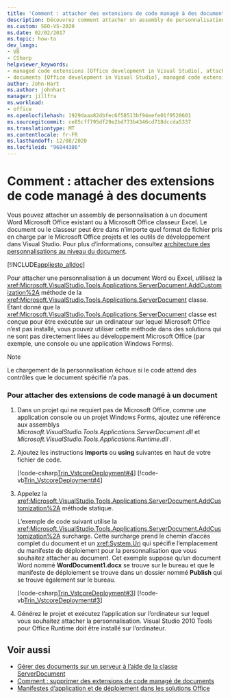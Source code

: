```yaml
---
title: 'Comment : attacher des extensions de code managé à des documents'
description: Découvrez comment attacher un assembly de personnalisation à un document Word Microsoft Office existant ou Microsoft Office classeur Excel.
ms.custom: SEO-VS-2020
ms.date: 02/02/2017
ms.topic: how-to
dev_langs:
- VB
- CSharp
helpviewer_keywords:
- managed code extensions [Office development in Visual Studio], attaching
- documents [Office development in Visual Studio], managed code extensions
author: John-Hart
ms.author: johnhart
manager: jillfra
ms.workload:
- office
ms.openlocfilehash: 1929daaa82dbfec6f58513bf94eefe01f9520601
ms.sourcegitcommit: ce85cff795df29e2bd773b4346cd718dccda5337
ms.translationtype: MT
ms.contentlocale: fr-FR
ms.lasthandoff: 12/08/2020
ms.locfileid: "96844386"
---
```

# <a name="how-to-attach-managed-code-extensions-to-documents"></a>Comment : attacher des extensions de code managé à des documents
  Vous pouvez attacher un assembly de personnalisation à un document Word Microsoft Office existant ou à Microsoft Office classeur Excel. Le document ou le classeur peut être dans n’importe quel format de fichier pris en charge par le Microsoft Office projets et les outils de développement dans Visual Studio. Pour plus d’informations, consultez [architecture des personnalisations au niveau du document](../vsto/architecture-of-document-level-customizations.md).

 [!INCLUDE[appliesto_alldoc](../vsto/includes/appliesto-alldoc-md.md)]

 Pour attacher une personnalisation à un document Word ou Excel, utilisez la <xref:Microsoft.VisualStudio.Tools.Applications.ServerDocument.AddCustomization%2A> méthode de la <xref:Microsoft.VisualStudio.Tools.Applications.ServerDocument> classe. Étant donné que la <xref:Microsoft.VisualStudio.Tools.Applications.ServerDocument> classe est conçue pour être exécutée sur un ordinateur sur lequel Microsoft Office n’est pas installé, vous pouvez utiliser cette méthode dans des solutions qui ne sont pas directement liées au développement Microsoft Office (par exemple, une console ou une application Windows Forms).

> [!NOTE]
> Le chargement de la personnalisation échoue si le code attend des contrôles que le document spécifié n’a pas.

### <a name="to-attach-managed-code-extensions-to-a-document"></a>Pour attacher des extensions de code managé à un document

1. Dans un projet qui ne requiert pas de Microsoft Office, comme une application console ou un projet Windows Forms, ajoutez une référence aux assemblys *Microsoft.VisualStudio.Tools.Applications.ServerDocument.dll* et *Microsoft.VisualStudio.Tools.Applications.Runtime.dll* .

2. Ajoutez les instructions **Imports** ou **using** suivantes en haut de votre fichier de code.

     [!code-csharp[Trin_VstcoreDeployment#4](../vsto/codesnippet/CSharp/Trin_VstcoreDeploymentCS/Program.cs#4)]
     [!code-vb[Trin_VstcoreDeployment#4](../vsto/codesnippet/VisualBasic/Trin_VstcoreDeploymentVB/Program.vb#4)]

3. Appelez la <xref:Microsoft.VisualStudio.Tools.Applications.ServerDocument.AddCustomization%2A> méthode statique.

     L’exemple de code suivant utilise la <xref:Microsoft.VisualStudio.Tools.Applications.ServerDocument.AddCustomization%2A> surcharge. Cette surcharge prend le chemin d’accès complet du document et un <xref:System.Uri> qui spécifie l’emplacement du manifeste de déploiement pour la personnalisation que vous souhaitez attacher au document. Cet exemple suppose qu’un document Word nommé **WordDocument1.docx** se trouve sur le bureau et que le manifeste de déploiement se trouve dans un dossier nommé **Publish** qui se trouve également sur le bureau.

     [!code-csharp[Trin_VstcoreDeployment#3](../vsto/codesnippet/CSharp/Trin_VstcoreDeploymentCS/Program.cs#3)]
     [!code-vb[Trin_VstcoreDeployment#3](../vsto/codesnippet/VisualBasic/Trin_VstcoreDeploymentVB/Program.vb#3)]

4. Générez le projet et exécutez l’application sur l’ordinateur sur lequel vous souhaitez attacher la personnalisation. Visual Studio 2010 Tools pour Office Runtime doit être installé sur l’ordinateur.

## <a name="see-also"></a>Voir aussi
- [Gérer des documents sur un serveur à l’aide de la classe ServerDocument](../vsto/managing-documents-on-a-server-by-using-the-serverdocument-class.md)
- [Comment : supprimer des extensions de code managé de documents](../vsto/how-to-remove-managed-code-extensions-from-documents.md)
- [Manifestes d’application et de déploiement dans les solutions Office](../vsto/application-and-deployment-manifests-in-office-solutions.md)
